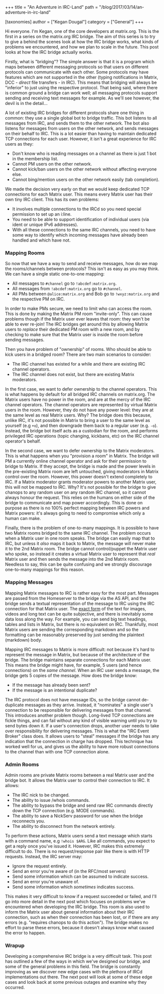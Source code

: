 +++
title = "An Adventure in IRC-Land"
path = "/blog/2017/03/14/an-adventure-in-irc-land"

[taxonomies]
author = ["Kegan Dougal"]
category = ["General"]
+++

Hi everyone. I'm Kegan, one of the core developers at matrix.org. This is the first in a series on the matrix.org IRC bridge. The aim of this series is to try to give a behind the scenes look at how the IRC bridge works, what kinds of problems we encountered, and how we plan to scale in the future. This post looks at how the IRC bridge actually works.

Firstly, what is "bridging"? The simple answer is that it is a program which maps between different messaging protocols so that users on different protocols can communicate with each other. Some protocols may have features which are not supported in the other (typing notifications in Matrix, DCC - <em>direct</em> file transfers - in IRC). This means that bridging will always be "inferior" to just using the respective protocol. That being said, where there is common ground a bridge can work well; all messaging protocols support sending and receiving text messages for example. As we'll see however, the devil is in the detail...

A lot of existing IRC bridges for different protocols share one thing in common: they use a single global bot to bridge traffic. This bot listens to all messages from IRC, and sends them to the other network. The bot also listens for messages from users on the other network, and sends messages on their behalf to IRC. This is a lot easier than having to maintain dedicated TCP connections for each user. However, it isn't a great experience for IRC users as they:
<ul>
 	<li>Don't know who is reading messages on a channel as there is just 1 bot in the membership list.</li>
 	<li>Cannot PM users on the other network.</li>
 	<li>Cannot kick/ban users on the other network without affecting everyone else.</li>
 	<li>Cannot bing/mention users on the other network easily (tab completion).</li>
</ul>
We made the decision very early on that we would keep dedicated TCP connections for each Matrix user. This means every Matrix user has their own tiny IRC client. This has its own problems:
<ul>
 	<li>It involves multiple connections to the IRCd so you need special permission to set up an i:line.</li>
 	<li>You need to be able to support identification of individual users (via ident or unique IPv6 addresses).</li>
 	<li>With all these connections to the same IRC channels, you need to have some way to identify which incoming messages have already been handled and which have not.</li>
</ul>
<h3>Mapping Rooms</h3>
So now that we have a way to send and receive messages, how do we map the rooms/channels between protocols? This isn't as easy as you may think. We can have a single static one-to-one mapping:
<ul>
 	<li>All messages to <code>#channel</code> go to <code>!abcdef:matrix.org</code>.</li>
 	<li>All messages from <code>!abcdef:matrix.org</code> go to <code>#channel</code>.</li>
 	<li>All PMs between <code>@alice:matrix.org</code> and Bob go to <code>!wxyz:matrix.org</code> and the respective PM on IRC.</li>
</ul>
In order to make PMs secure, we need to limit who can access the room. This is done by making the Matrix PM room "invite-only". This can cause problems though if the Matrix user ever leaves that room: they won't be able to ever re-join! The IRC bridges get around this by allowing Matrix users to <em>replace</em> their dedicated PM room with a new room, and by checking to make sure that the Matrix user is inside the room before sending messages.

Then you have problem of "ownership" of rooms. Who should be able to kick users in a bridged room? There are two main scenarios to consider:
<ul>
 	<li>The IRC channel has existed for a while and there are existing IRC channel operators.</li>
 	<li>The IRC channel does not exist, but there are existing Matrix moderators.</li>
</ul>
In the first case, we want to defer ownership to the channel operators. This is what happens by default for all bridged IRC channels on matrix.org. The Matrix users have no power in the room, and are at the mercy of the IRC channel operators. The channel operators are represented by virtual Matrix users in the room. However, they do not have any power level: they are at the same level as real Matrix users. Why? The bridge does this because, unlike IRC, it's not possible in Matrix to bring a user to the same level as yourself (e.g <code>+o</code>), and then downgrade them back to a regular user (e.g. <code>-o</code>). Instead, the bridge bot itself acts as a custodian for the room, and performs privileged IRC operations (topic changing, kickbans, etc) on the IRC channel operator's behalf.

In the second case, we want to defer ownership to the Matrix moderators. This is what happens when you "provision a room" in Matrix. The bridge will PM a currently online channel operator and ask for their permission to bridge to Matrix. If they accept, the bridge is made and the power levels in the pre-existing Matrix room are left untouched, giving moderators in Matrix control over the room. However, this power doesn't extend completely to IRC. If a Matrix moderator grants moderator powers to another Matrix user, this will not be mapped to IRC. Why? It's not possible for the bridge to give chanops to any random user on any random IRC channel, so it cannot always honour the request. This relies on the humans on either side of the bridge to communicate and map power accordingly. This is done on purpose as there is no 100% perfect mapping between IRC powers and Matrix powers: it's always going to need to compromise which only a human can make.

Finally, there is the problem of one-to-many mappings. It is possible to have two Matrix rooms bridged to the same IRC channel. The problem occurs when a Matrix user in one room speaks. The bridge can easily map that to IRC, but unless it <em>also</em> maps it back to Matrix, the message will never make it to the 2nd Matrix room. The bridge cannot control/puppet the Matrix user who spoke, so instead it creates a virtual Matrix user to represent that <em>real</em> Matrix user and then sends the message into the 2nd Matrix room. Needless to say, this can be quite confusing and we strongly discourage one-to-many mappings for this reason.
<h3>Mapping Messages</h3>
Mapping Matrix messages to IRC is rather easy for the most part. Messages are passed from the Homeserver to the bridge via the AS API, and the bridge sends a textual representation of the message to IRC using the IRC connection for that Matrix user. The <a href="https://github.com/matrix-org/matrix-appservice-irc/issues/258">exact form</a> of the text for images, videos and long text can be quite subjective, and there is inevitably some data loss along the way. For example, you can send big text headings, tables and lists in Matrix, but there is no equivalent on IRC. Thankfully, most Matrix users are sending the corresponding markdown and so the formatting can be reasonably preserved by just sending the plaintext (markdown) body.

Mapping IRC messages to Matrix is more difficult: not because it's hard to represent the message in Matrix, but because of the architecture of the bridge. The bridge maintains separate connections for each Matrix user. This means the bridge might have, for example, 5 users (and hence connections) on the <em>same channel</em>. When an IRC user sends a message, the bridge gets 5 copies of the message. How does the bridge know:
<ul>
 	<li>If the message has already been sent?</li>
 	<li>If the message is an intentional duplicate?</li>
</ul>
The IRC protocol does not have message IDs, so the bridge cannot de-duplicate messages as they arrive. Instead, it "nominates" a single user's connection to be responsible for delivering messages from that channel. This introduces another problem though. Long-lived TCP connections are fickle things, and can fail without any kind of visible warning until you try to send bytes down it. If a user's connection drops, another user needs to take over responsibility for delivering messages. This is what the "IRC Event Broker" class does. It allows users to "steal" messages if the bridge has any indication that the connection in charge has dropped. This technique has worked well for us, and gives us the ability to have more robust connections to the channel than with one TCP connection alone.
<h3>Admin Rooms</h3>
Admin rooms are private Matrix rooms between a real Matrix user and the bridge bot. It allows the Matrix user to control their connection to IRC. It allows:
<ul>
 	<li>The IRC nick to be changed.</li>
 	<li>The ability to issue /whois commands.</li>
 	<li>The ability to bypass the bridge and send raw IRC commands directly down the TCP connection (e.g. MODE commands).</li>
 	<li>The ability to save a NickServ password for use when the bridge reconnects you.</li>
 	<li>The ability to disconnect from the network entirely.</li>
</ul>
To perform these actions, Matrix users send a text message which starts with a command name, e.g <code>!whois $ARG</code>. Like all commands, you expect to get a reply once you've issued it. However, IRC makes this extremely difficult to do. There is no request/response pair like there is with HTTP requests. Instead, the IRC server may:
<ul>
 	<li>Ignore the request entirely.</li>
 	<li>Send an error you're aware of (in the RFC/most servers)</li>
 	<li>Send some information which can be assumed to indicate success.</li>
 	<li>Send an error you're unaware of.</li>
 	<li>Send some information which <em>sometimes</em> indicates success.</li>
</ul>
This makes it very difficult to know if a request succeeded or failed, and I'll go into more detail in the next post which focuses on problems we've encountered when developing the IRC bridge. This room is also used to inform the Matrix user about general information about their IRC connection, such as when their connection has been lost, or if there are any errors (e.g. "requires chanops to do this action"). The bridge makes no effort to parse these errors, because it doesn't always know what caused the error to happen.
<h3>Wrapup</h3>
Developing a comprehensive IRC bridge is a very difficult task. This post has outlined a few of the ways in which we've designed our bridge, and some of the general problems in this field. The bridge is constantly improving as we discover new edge cases with the plethora of IRCd implementations out there. The next post will look at some of these edge cases and look back at some previous outages and examine why they occurred.
